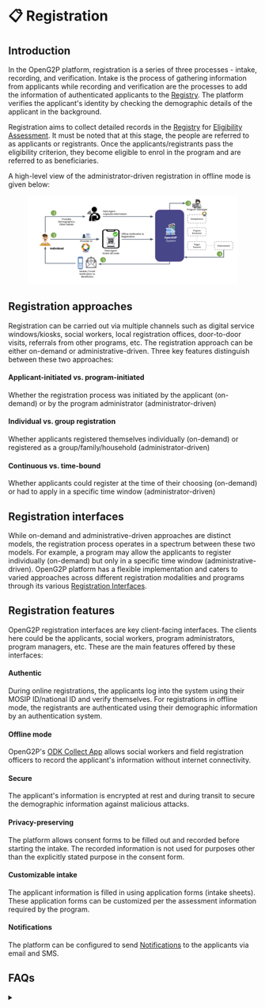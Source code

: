 # 📋 Registration

## Introduction

In the OpenG2P platform, registration is a series of three processes - intake, recording, and verification. Intake is the process of gathering information from applicants while recording and verification are the processes to add the information of authenticated applicants to the [Registry](registry.md). The platform verifies the applicant's identity by checking the demographic details of the applicant in the background.

Registration aims to collect detailed records in the [Registry](registry.md) for [Eligibility Assessment](../beneficiary-management/eligibility.md). It must be noted that at this stage, the people are referred to as applicants or registrants. Once the applicants/registrants pass the eligibility criterion, they become eligible to enrol in the program and are referred to as beneficiaries.

A high-level view of the administrator-driven registration in offline mode is given below:&#x20;

<figure><img src="https://github.com/OpenG2P/openg2p-documentation/raw/00d70c2522faff12a735f69918503f2aa1485c78/.gitbook/assets/registration-flow.png" alt=""><figcaption></figcaption></figure>

## Registration approaches

Registration can be carried out via multiple channels such as digital service windows/kiosks, social workers, local registration offices, door-to-door visits, referrals from other programs, etc. The registration approach can be either on-demand or administrative-driven. Three key features distinguish between these two approaches:

#### **Applicant-initiated vs. program-initiated**

Whether the registration process was initiated by the applicant (on-demand) or by the program administrator (administrator-driven)

#### **Individual vs. group registration**

Whether applicants registered themselves individually (on-demand) or registered as a group/family/household (administrator-driven)

#### **Continuous vs. time-bound**

Whether applicants could register at the time of their choosing (on-demand) or had to apply in a specific time window (administrator-driven)

## Registration interfaces

While on-demand and administrative-driven approaches are distinct models, the registration process operates in a spectrum between these two models. For example, a program may allow the applicants to register individually (on-demand) but only in a specific time window (administrative-driven). OpenG2P platform has a flexible implementation and caters to varied approaches across different registration modalities and programs through its various [Registration Interfaces](registration-methods/).

## Registration features

OpenG2P registration interfaces are key client-facing interfaces. The clients here could be the applicants, social workers, program administrators, program managers, etc. These are the main features offered by these interfaces:

#### **Authentic**

During online registrations, the applicants log into the system using their MOSIP ID/national ID and verify themselves. For registrations in offline mode, the registrants are authenticated using their demographic information by an authentication system.

#### **Offline mode**

OpenG2P's [ODK Collect App](registration-methods/offline-registration.md) allows social workers and field registration officers to record the applicant's information without internet connectivity.

#### **Secure**

The applicant's information is encrypted at rest and during transit to secure the demographic information against malicious attacks.

#### **Privacy-preserving**

The platform allows consent forms to be filled out and recorded before starting the intake. The recorded information is not used for purposes other than the explicitly stated purpose in the consent form.

#### Customizable intake

The applicant information is filled in using application forms (intake sheets). These application forms can be customized per the assessment information required by the program.

#### Notifications

The platform can be configured to send [Notifications](../beneficiary-management/notifications.md) to the applicants via email and SMS.

## FAQs

<details>

<summary></summary>



</details>
